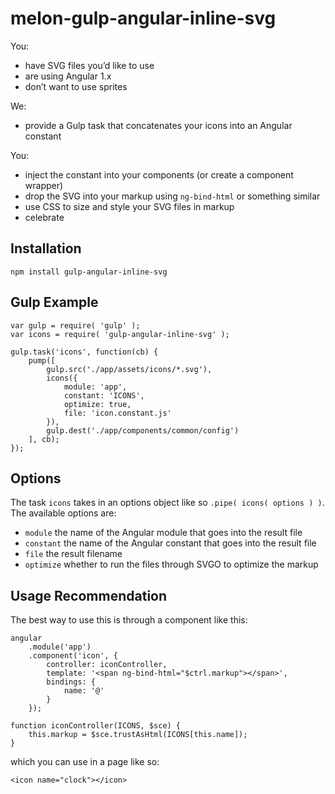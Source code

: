 # melon-gulp-angular-inline-svg

You:
- have SVG files you’d like to use
- are using Angular 1.x
- don’t want to use sprites

We:
- provide a Gulp task that concatenates your icons into an Angular constant

You:
- inject the constant into your components (or create a component wrapper)
- drop the SVG into your markup using `ng-bind-html` or something similar
- use CSS to size and style your SVG files in markup
- celebrate

## Installation

```
npm install gulp-angular-inline-svg
```

## Gulp Example

```
var gulp = require( 'gulp' );
var icons = require( 'gulp-angular-inline-svg' );

gulp.task('icons', function(cb) {
	pump([
		gulp.src('./app/assets/icons/*.svg'),
		icons({
			module: 'app',
			constant: 'ICONS',
			optimize: true,
			file: 'icon.constant.js'
		}),
		gulp.dest('./app/components/common/config')
	], cb);
});
```

## Options
The task `icons` takes in an options object like so `.pipe( icons( options ) )`. The available options are:
- `module` the name of the Angular module that goes into the result file
- `constant` the name of the Angular constant that goes into the result file
- `file` the result filename
- `optimize` whether to run the files through SVGO to optimize the markup

## Usage Recommendation

The best way to use this is through a component like this:

```
angular
	.module('app')
	.component('icon', {
		controller: iconController,
		template: '<span ng-bind-html="$ctrl.markup"></span>',
		bindings: {
			name: '@'
		}
	});

function iconController(ICONS, $sce) {
	this.markup = $sce.trustAsHtml(ICONS[this.name]);
}
```

which you can use in a page like so:

```
<icon name="clock"></icon>
```
